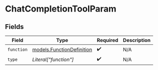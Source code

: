 # ChatCompletionToolParam


## Fields

| Field                                                        | Type                                                         | Required                                                     | Description                                                  |
| ------------------------------------------------------------ | ------------------------------------------------------------ | ------------------------------------------------------------ | ------------------------------------------------------------ |
| `function`                                                   | [models.FunctionDefinition](../models/functiondefinition.md) | :heavy_check_mark:                                           | N/A                                                          |
| `type`                                                       | *Literal["function"]*                                        | :heavy_check_mark:                                           | N/A                                                          |